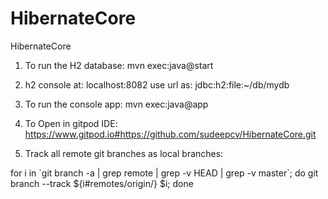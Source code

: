 # HibernateCore
HibernateCore

1. To run the H2 database:
  mvn exec:java@start

2. h2 console at:
    localhost:8082
    use url as: jdbc:h2:file:~/db/mydb


3. To run the console app:
   mvn exec:java@app

4. To Open in gitpod IDE:
   https://www.gitpod.io#https://github.com/sudeepcv/HibernateCore.git

5. Track all remote git branches as local branches:

for i in \`git branch -a | grep remote | grep -v HEAD | grep -v master\`; do git branch --track ${i#remotes/origin/} $i; done